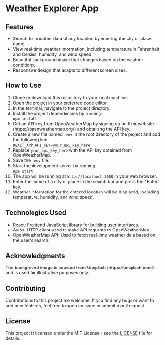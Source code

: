 <!DOCTYPE html>
<html>

<head>
  <meta charset="UTF-8">
  <meta name="viewport" content="width=device-width, initial-scale=1.0">
  <title>Weather Explorer App</title>
</head>

<body>
  <h1>Weather Explorer App</h1>

  <h2>Features</h2>
  <ul>
    <li>Search for weather data of any location by entering the city or place name.</li>
    <li>View real-time weather information, including temperature in Fahrenheit and Celsius, humidity, and wind speed.</li>
    <li>Beautiful background image that changes based on the weather conditions.</li>
    <li>Responsive design that adapts to different screen sizes.</li>
  </ul>

  <h2>How to Use</h2>
  <ol>
    <li>Clone or download this repository to your local machine.</li>
    <li>Open the project in your preferred code editor.</li>
    <li>In the terminal, navigate to the project directory.</li>
    <li>Install the project dependencies by running:<br>
      <code>npm install</code>
    </li>
    <li>Get an API key from OpenWeatherMap by signing up on their website (https://openweathermap.org/) and obtaining
      the API key.</li>
    <li>Create a new file named <code>.env</code> in the root directory of the project and add the following line:<br>
      <code>REACT_APP_API_KEY=your_api_key_here</code></li>
    <li>Replace <code>your_api_key_here</code> with the API key obtained from OpenWeatherMap.</li>
    <li>Save the <code>.env</code> file.</li>
    <li>Start the development server by running:<br>
      <code>npm start</code></li>
    <li>The app will be running at <code>http://localhost:3000</code> in your web browser.</li>
    <li>Enter the name of a city or place in the search bar and press the "Enter" key.</li>
    <li>Weather information for the entered location will be displayed, including temperature, humidity, and wind speed.</li>
  </ol>

  <h2>Technologies Used</h2>
  <ul>
    <li>React: Frontend JavaScript library for building user interfaces.</li>
    <li>Axios: HTTP client used to make API requests to OpenWeatherMap.</li>
    <li>OpenWeatherMap API: Used to fetch real-time weather data based on the user's search.</li>
  </ul>

  <h2>Acknowledgments</h2>
  <p>The background image is sourced from Unsplash (https://unsplash.com/) and is used for illustrative purposes only.</p>

  <h2>Contributing</h2>
  <p>Contributions to this project are welcome. If you find any bugs or want to add new features, feel free to open an
    issue or submit a pull request.</p>

  <h2>License</h2>
  <p>This project is licensed under the MIT License - see the <a href="./LICENSE">LICENSE</a> file for details.</p>
</body>

</html>
